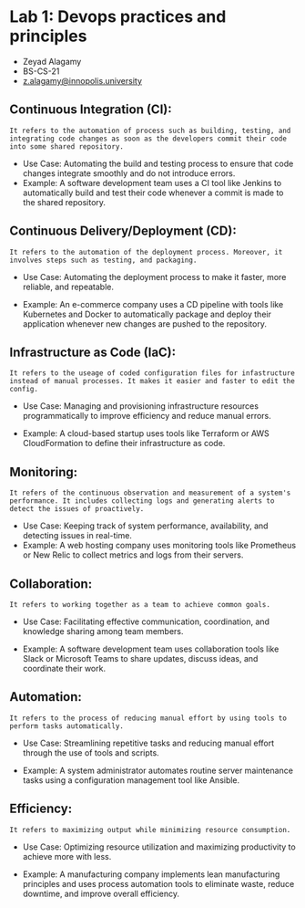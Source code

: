 # Lab 1: Devops practices and principles

- Zeyad Alagamy
- BS-CS-21
- z.alagamy@innopolis.university

## Continuous Integration (CI):

```
It refers to the automation of process such as building, testing, and integrating code changes as soon as the developers commit their code into some shared repository.
```

- Use Case: Automating the build and testing process to ensure that code changes integrate smoothly and do not introduce errors.
- Example: A software development team uses a CI tool like Jenkins to automatically build and test their code whenever a commit is made to the shared repository.

## Continuous Delivery/Deployment (CD):

```
It refers to the automation of the deployment process. Moreover, it involves steps such as testing, and packaging.
```

- Use Case: Automating the deployment process to make it faster, more reliable, and repeatable.

- Example: An e-commerce company uses a CD pipeline with tools like Kubernetes and Docker to automatically package and deploy their application whenever new changes are pushed to the repository.

## Infrastructure as Code (IaC):

```
It refers to the useage of coded configuration files for infastructure instead of manual processes. It makes it easier and faster to edit the config.
```

- Use Case: Managing and provisioning infrastructure resources programmatically to improve efficiency and reduce manual errors.

- Example: A cloud-based startup uses tools like Terraform or AWS CloudFormation to define their infrastructure as code.

## Monitoring:

```
It refers of the continuous observation and measurement of a system's performance. It includes collecting logs and generating alerts to detect the issues of proactively.
```

- Use Case: Keeping track of system performance, availability, and detecting issues in real-time.
- Example: A web hosting company uses monitoring tools like Prometheus or New Relic to collect metrics and logs from their servers.

## Collaboration:

```
It refers to working together as a team to achieve common goals.
```

- Use Case: Facilitating effective communication, coordination, and knowledge sharing among team members.

- Example: A software development team uses collaboration tools like Slack or Microsoft Teams to share updates, discuss ideas, and coordinate their work.

## Automation:

```
It refers to the process of reducing manual effort by using tools to perform tasks automatically.
```

- Use Case: Streamlining repetitive tasks and reducing manual effort through the use of tools and scripts.

- Example: A system administrator automates routine server maintenance tasks using a configuration management tool like Ansible.

## Efficiency:

```
It refers to maximizing output while minimizing resource consumption.
```

- Use Case: Optimizing resource utilization and maximizing productivity to achieve more with less.

- Example: A manufacturing company implements lean manufacturing principles and uses process automation tools to eliminate waste, reduce downtime, and improve overall efficiency.
